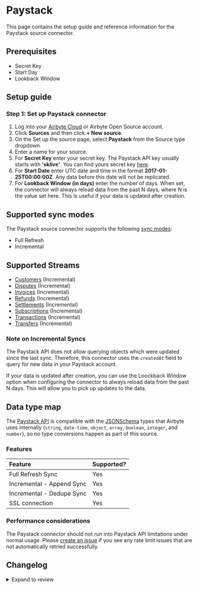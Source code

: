 # Paystack

This page contains the setup guide and reference information for the Paystack source connector.

## Prerequisites

- Secret Key
- Start Day
- Lookback Window

## Setup guide

### Step 1: Set up Paystack connector

1. Log into your [Airbyte Cloud](https://cloud.airbyte.io/workspaces) or Airbyte Open Source account.
2. Click **Sources** and then click **+ New source**.
3. On the Set up the source page, select **Paystack** from the Source type dropdown.
4. Enter a name for your source.
5. For **Secret Key** enter your secret key. The Paystack API key usually starts with **'sk*live*'**. You can find yours secret key [here](https://dashboard.paystack.com/#/settings/developer).
6. For **Start Date** enter UTC date and time in the format **2017-01-25T00:00:00Z**. Any data before this date will not be replicated.
7. For **Lookback Window (in days)** enter the number of days. When set, the connector will always reload data from the past N days, where N is the value set here. This is useful if your data is updated after creation.

## Supported sync modes

The Paystack source connector supports the following [sync modes](https://docs.airbyte.com/cloud/core-concepts#connection-sync-modes):

- Full Refresh
- Incremental

## Supported Streams

- [Customers](https://paystack.com/docs/api/customer#list) \(Incremental\)
- [Disputes](https://paystack.com/docs/api/dispute) \(Incremental\)
- [Invoices](https://paystack.com/docs/api/payment-request) \(Incremental\)
- [Refunds](https://paystack.com/docs/api/refund) \(Incremental\)
- [Settlements](https://paystack.com/docs/api/settlement) \(Incremental\)
- [Subscriptions](https://paystack.com/docs/api/subscription) \(Incremental\)
- [Transactions](https://paystack.com/docs/api/transaction) \(Incremental\)
- [Transfers](https://paystack.com/docs/api/transfer) \(Incremental\)

### Note on Incremental Syncs

The Paystack API does not allow querying objects which were updated since the last sync. Therefore, this connector uses the `createdAt` field to query for new data in your Paystack account.

If your data is updated after creation, you can use the Loockback Window option when configuring the connector to always reload data from the past N days. This will allow you to pick up updates to the data.

## Data type map

The [Paystack API](https://paystack.com/docs/api) is compatible with the [JSONSchema](https://json-schema.org/understanding-json-schema/reference/index.html) types that Airbyte uses internally \(`string`, `date-time`, `object`, `array`, `boolean`, `integer`, and `number`\), so no type conversions happen as part of this source.

### Features

| Feature                   | Supported? |
| :------------------------ | :--------- |
| Full Refresh Sync         | Yes        |
| Incremental - Append Sync | Yes        |
| Incremental - Dedupe Sync | Yes        |
| SSL connection            | Yes        |

### Performance considerations

The Paystack connector should not run into Paystack API limitations under normal usage. Please [create an issue](https://github.com/airbytehq/airbyte/issues) if you see any rate limit issues that are not automatically retried successfully.

## Changelog

<details>
  <summary>Expand to review</summary>

| Version | Date       | Pull Request                                             | Subject                                                        |
| :------ | :--------- | :------------------------------------------------------- | :------------------------------------------------------------- |
| 1.0.7 | 2024-07-27 | [42655](https://github.com/airbytehq/airbyte/pull/42655) | Update dependencies |
| 1.0.6 | 2024-07-20 | [42323](https://github.com/airbytehq/airbyte/pull/42323) | Update dependencies |
| 1.0.5 | 2024-07-13 | [41694](https://github.com/airbytehq/airbyte/pull/41694) | Update dependencies |
| 1.0.4 | 2024-07-10 | [41424](https://github.com/airbytehq/airbyte/pull/41424) | Update dependencies |
| 1.0.3 | 2024-07-09 | [41214](https://github.com/airbytehq/airbyte/pull/41214) | Update dependencies |
| 1.0.2 | 2024-07-06 | [40783](https://github.com/airbytehq/airbyte/pull/40783) | Update dependencies |
| 1.0.1 | 2024-06-26 | [40453](https://github.com/airbytehq/airbyte/pull/40453) | Update dependencies |
| 1.0.0 | 2024-06-25 | [39395](https://github.com/airbytehq/airbyte/pull/39395) | Migrate python cdk to low code |
| 0.1.5 | 2024-06-22 | [40081](https://github.com/airbytehq/airbyte/pull/40081) | Update dependencies |
| 0.1.4 | 2024-05-20 | [38430](https://github.com/airbytehq/airbyte/pull/38430) | [autopull] base image + poetry + up_to_date |
| 0.1.3 | 2023-03-21 | [24247](https://github.com/airbytehq/airbyte/pull/24247) | Specified date formatting in specification |
| 0.1.2 | 2023-03-15 | [24085](https://github.com/airbytehq/airbyte/pull/24085) | Set additionalProperties: true, add TypeTransformer to Refunds |
| 0.1.1 | 2021-12-07 | [8582](https://github.com/airbytehq/airbyte/pull/8582) | Update connector fields title/description |
| 0.1.0 | 2021-10-20 | [7214](https://github.com/airbytehq/airbyte/pull/7214) | Add Paystack source connector |

</details>
